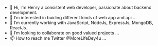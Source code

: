 - 👋 Hi, I’m Henry a consistent web developer, passionate about backend development.
- 👀 I’m interested in buiding different kinds of web app and api ...
- 🌱 I’m currently working with JavaScript, NodeJs, ExpressJs, MongoDB, ReactJs...
- 💞️ I’m looking to collaborate on good valued projects  ...
- 📫 How to reach  me Twitter @MoreLifeDey4u ...

<!---
henryOd/henryOd is a ✨ special ✨ repository because its `README.md` (this file) appears on your GitHub profile.
You can click the Preview link to take a look at your changes.
--->
